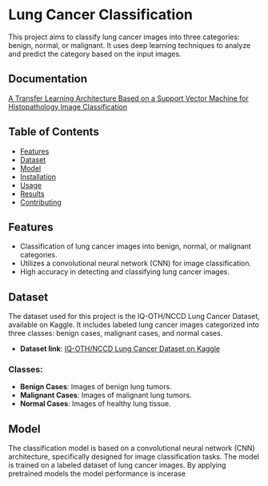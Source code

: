 # Lung Cancer Classification

This project aims to classify lung cancer images into three categories: benign, normal, or malignant. It uses deep learning techniques to analyze and predict the category based on the input images.
## Documentation
[A Transfer Learning Architecture Based on a Support Vector Machine for Histopathology Image Classification](https://1drv.ms/w/c/3bdf9b643cbf3ade/EbvsQcmMMPxGpZIYNC6LG9wB3Nj60cu3DnSffLzbFV8NLw?e=h0Qc9E)



## Table of Contents

- [Features](#features)
- [Dataset](#dataset)
- [Model](#model)
- [Installation](#installation)
- [Usage](#usage)
- [Results](#results)
- [Contributing](#contributing)

## Features

- Classification of lung cancer images into benign, normal, or malignant categories.
- Utilizes a convolutional neural network (CNN) for image classification.
- High accuracy in detecting and classifying lung cancer images.

## Dataset

The dataset used for this project is the IQ-OTH/NCCD Lung Cancer Dataset, available on Kaggle. It includes labeled lung cancer images categorized into three classes: benign cases, malignant cases, and normal cases.

- **Dataset link**: [IQ-OTH/NCCD Lung Cancer Dataset on Kaggle](https://www.kaggle.com/datasets/adityamahimkar/iqothnccd-lung-cancer-dataset)

### Classes:
- **Benign Cases**: Images of benign lung tumors.
- **Malignant Cases**: Images of malignant lung tumors.
- **Normal Cases**: Images of healthy lung tissue.

## Model

The classification model is based on a convolutional neural network (CNN) architecture, specifically designed for image classification tasks. The model is trained on a labeled dataset of lung cancer images.
By applying pretrained models the model performance is incerase

